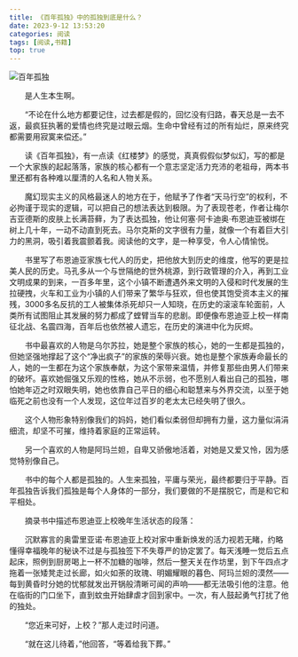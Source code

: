 ```yaml
---
title: 《百年孤独》中的孤独到底是什么？
date: 2023-9-12 13:53:20
categories: 阅读
tags: [阅读,书籍]
top: true
---
```


![百年孤独](https://img.zcool.cn/community/013e8757c6b1270000018c1bd0101b.jpg@1280w_1l_2o_100sh.jpg)

　　是人生本生啊。

　　“不论在什么地方都要记住，过去都是假的，回忆没有归路，春天总是一去不返，最疯狂执著的爱情也终究是过眼云烟。生命中曾经有过的所有灿烂，原来终究都需要用寂寞来偿还。”

　　读《百年孤独》，有一点读《红楼梦》的感觉，真真假假似梦似幻，写的都是一个大家族的起起落落，家族的核心都有一个意志坚定活力充沛的老祖母，两本书里还都有各种难以厘清的人名和人物关系。

　　魔幻现实主义的风格最迷人的地方在于，他赋予了作者“天马行空”的权利，不必拘谨于现实的逻辑，可以把自己的想法表达到极限。为了表现苍老，作者让梅尔吉亚德斯的皮肤上长满苔藓，为了表达孤独，他让何塞·阿卡迪奥·布恩迪亚被绑在树上几十年，一动不动直到死去。马尔克斯的文字很有力量，就像一个有着巨大引力的黑洞，吸引着我震颤着我。阅读他的文字，是一种享受，令人心情愉悦。

　　书里写了布恩迪亚家族七代人的历史，把他放大到历史的维度，他写的更是拉美人民的历史。马孔多从一个与世隔绝的世外桃源，到行政管理的介入，再到工业文明成果的到来，一百多年里，这个小镇不断遭遇外来文明的入侵和时代发展的生拉硬拽，火车和工业为小镇的人们带来了繁华与狂欢，但也使其饱受资本主义的摧残，3000多名反抗的工人被集体杀死却只一人知晓，在历史的滚滚车轮面前，人类所有试图阻止其发展的努力都成了螳臂当车的悲剧。即便像布恩迪亚上校一样南征北战、名震四海，百年后也依然被人遗忘，在历史的演进中化为灰烬。

　　书中最喜欢的人物是乌尔苏拉，她是整个家族的核心，她的一生都是孤独的，但她坚强地撑起了这个“净出疯子”的家族的荣辱兴衰。她也是整个家族寿命最长的人，她的一生都在为这个家族奉献，为这个家带来温情，并修复那些由男人们带来的破坏。喜欢她倔强又乐观的性格，她从不示弱，也不愿别人看出自己的孤独，哪怕她年迈之时双眼失明，她也依靠自己平日的细心和聪慧来与外界交流，以至于她临死之前也没有一个人发现，这位年过百岁的老太太已经失明了很久。

　　这个人物形象特别像我们的妈妈，她们看似柔弱但却拥有力量，这力量似涓涓细流，却坚不可摧，维持着家庭的正常运转。

　　另一个喜欢的人物是阿玛兰妲，自卑又骄傲地活着，对她是又爱又怜，因为感觉特别像自己。

　　书中的每个人都是孤独的。人生来孤独，平庸与荣光，最终都要归于平静。百年孤独告诉我们孤独是每个人身体的一部分，我们要做的不是摆脱它，而是和它和平相处。

　　摘录书中描述布恩迪亚上校晚年生活状态的段落：

　　沉默寡言的奥雷里亚诺·布恩迪亚上校对家中重新焕发的活力视若无睹，约略懂得幸福晚年的秘诀不过是与孤独签下不失尊严的协定罢了。每天浅睡一觉后五点起床，照例到厨房喝上一杯不加糖的咖啡，然后一整天关在作坊里，到下午四点才拖着一张矮凳走过长廊，如火如荼的玫瑰、明媚耀眼的暮色、阿玛兰妲的漠然——每到黄昏时分她的忧郁就发出开锅般清晰可闻的声响——都无法吸引他的注意。他在临街的门口坐下，直到蚊虫开始肆虐才回到家中。一次，有人鼓起勇气打扰了他的独处。

　　“您近来可好，上校？”那人走过时问道。

　　“就在这儿待着，”他回答，“等着给我下葬。”
